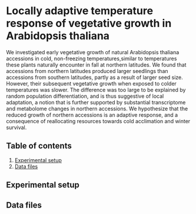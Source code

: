 # Locally adaptive temperature response of vegetative growth in Arabidopsis thaliana

We investigated early vegetative growth of natural Arabidopsis thaliana accessions in cold, non-freezing temperatures,similar to temperatures these plants naturally encounter in fall at northern latitudes. We found that accessions from northern latitudes produced larger seedlings than accessions from southern latitudes, partly as a result of larger seed size. However, their subsequent vegetative growth when exposed to colder temperatures was slower. The difference was too large to be explained by random population differentiation, and is thus suggestive of local adaptation, a notion that is further supported by substantial transcriptome and metabolome changes in northern accessions. We hypothesize that the reduced growth of northern accessions is an adaptive response, and a consequence of reallocating resources towards cold acclimation and winter survival.

## Table of contents
1. [Experimental setup](#ExperimentalSetup)
2. [Data files](#DataFiles)

## Experimental setup <a name="ExperimentalSetup"></a>


## Data files <a name="DataFiles"></a>

